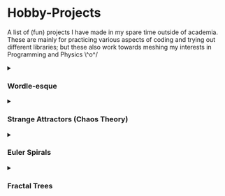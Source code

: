 # Hobby-Projects
A list of (fun) projects I have made in my spare time outside of academia. These are mainly for practicing various aspects of coding and trying out different libraries; but these also work towards meshing my interests in Programming and Physics \\^o^/

<details>
<summary><h3>Wordle-esque</h3></summary>
Text 1
</details>

<details>
<summary><h3>Strange Attractors (Chaos Theory)</h3></summary>
Text 2
</details>

<details>
<summary><h3>Euler Spirals</h3></summary>
Text 3
</details>

<details>
<summary><h3>Fractal Trees</h3></summary>
Text 4
</details>
